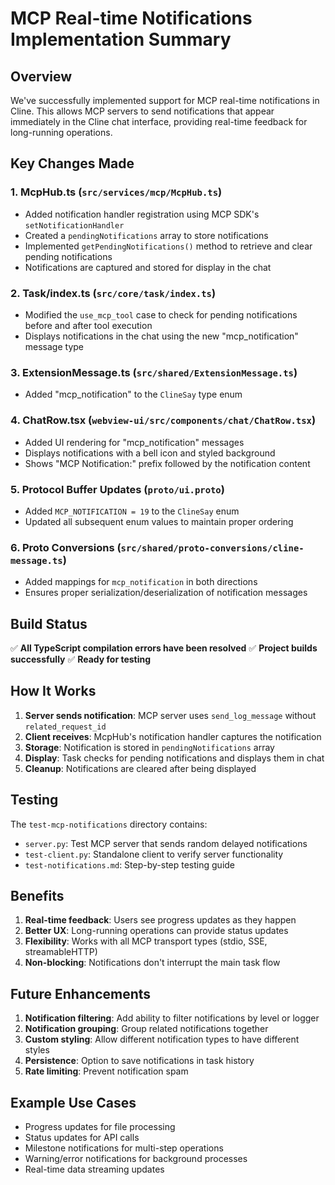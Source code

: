 # MCP Real-time Notifications Implementation Summary

## Overview

We've successfully implemented support for MCP real-time notifications in Cline. This allows MCP servers to send notifications that appear immediately in the Cline chat interface, providing real-time feedback for long-running operations.

## Key Changes Made

### 1. McpHub.ts (`src/services/mcp/McpHub.ts`)
- Added notification handler registration using MCP SDK's `setNotificationHandler`
- Created a `pendingNotifications` array to store notifications
- Implemented `getPendingNotifications()` method to retrieve and clear pending notifications
- Notifications are captured and stored for display in the chat

### 2. Task/index.ts (`src/core/task/index.ts`)
- Modified the `use_mcp_tool` case to check for pending notifications before and after tool execution
- Displays notifications in the chat using the new "mcp_notification" message type

### 3. ExtensionMessage.ts (`src/shared/ExtensionMessage.ts`)
- Added "mcp_notification" to the `ClineSay` type enum

### 4. ChatRow.tsx (`webview-ui/src/components/chat/ChatRow.tsx`)
- Added UI rendering for "mcp_notification" messages
- Displays notifications with a bell icon and styled background
- Shows "MCP Notification:" prefix followed by the notification content

### 5. Protocol Buffer Updates (`proto/ui.proto`)
- Added `MCP_NOTIFICATION = 19` to the `ClineSay` enum
- Updated all subsequent enum values to maintain proper ordering

### 6. Proto Conversions (`src/shared/proto-conversions/cline-message.ts`)
- Added mappings for `mcp_notification` in both directions
- Ensures proper serialization/deserialization of notification messages

## Build Status
✅ **All TypeScript compilation errors have been resolved**
✅ **Project builds successfully**
✅ **Ready for testing**

## How It Works

1. **Server sends notification**: MCP server uses `send_log_message` without `related_request_id`
2. **Client receives**: McpHub's notification handler captures the notification
3. **Storage**: Notification is stored in `pendingNotifications` array
4. **Display**: Task checks for pending notifications and displays them in chat
5. **Cleanup**: Notifications are cleared after being displayed

## Testing

The `test-mcp-notifications` directory contains:
- `server.py`: Test MCP server that sends random delayed notifications
- `test-client.py`: Standalone client to verify server functionality
- `test-notifications.md`: Step-by-step testing guide

## Benefits

1. **Real-time feedback**: Users see progress updates as they happen
2. **Better UX**: Long-running operations can provide status updates
3. **Flexibility**: Works with all MCP transport types (stdio, SSE, streamableHTTP)
4. **Non-blocking**: Notifications don't interrupt the main task flow

## Future Enhancements

1. **Notification filtering**: Add ability to filter notifications by level or logger
2. **Notification grouping**: Group related notifications together
3. **Custom styling**: Allow different notification types to have different styles
4. **Persistence**: Option to save notifications in task history
5. **Rate limiting**: Prevent notification spam

## Example Use Cases

- Progress updates for file processing
- Status updates for API calls
- Milestone notifications for multi-step operations
- Warning/error notifications for background processes
- Real-time data streaming updates
